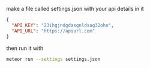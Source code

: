 make a file called settings.json with your api details in it  
```json
{
  "API_KEY": "23ihgjndgdasgnldsag32oho",
  "API_URL": "https://apiurl.com"
}
```
then run it with
```bash
meteor run --settings settings.json
```